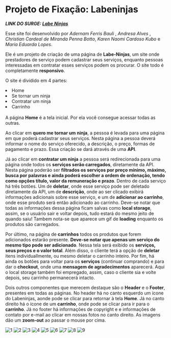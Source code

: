 # Projeto de Fixação: Labeninjas

<strong><em>LINK DO SURGE: [Labe Ninjas](Lhttps://grotesque-map.surge.sh/)</em></strong>

Esse site foi desenvolvido por <em>Adernam Ferris Bauli </em>, <em>Andresa Alves </em>, <em> Christian Cardeal de Miranda Penna Botto</em>, <em>Karen Naomi Cardoso Kubo </em> e <em>Maria Eduarda Lopes</em>.

Ele é um projeto de criação de uma página de  <strong>Labe-Ninjas</strong>, um site onde prestadores de serviço podem cadastrar seus serviços, enquanto pessoas interessadas em contratar esses serviços podem os procurar.
O site todo é completamente <strong>responsivo</strong>.

O site é dividido em 4 partes:
<li>Home</li>
<li>Se tornar um ninja</li>
<li>Contratar um ninja</li>
<li>Carrinho</li>
<br>
A página <strong>Home</strong> é a tela inicial. Por ela você consegue acessar todas as outras.

Ao clicar em <strong> quero me tornar um ninja</strong>, a pessoa é levada para uma página em que poderá cadastrar seus serviços. Nesta página a pessoa deverá informar o nome do serviço oferecido, a descrição, o preço, formas de pagamento e prazo. Essa criação se dará através de uma <strong>API</strong>.

Já ao clicar em <strong>contratar um ninja</strong> a pessoa será redirecionada para uma página onde todos os <strong>serviços serão carregados</strong>, diretamente da API.
Nesta página poderão ser <strong>filtrados os serviços por preço mínimo, máximo, busca por palavras e ainda poderá escolher a ordem de ordenação, tendo como opções título, valor da remuneração e prazo</strong>.
Dentro de cada serviço há três botões. Um de <strong>deletar</strong>, onde esse serviço pode ser deletado diretamente da API, um de <strong>descrição</strong>, onde ao ser clicado exibirá informações adicionais sobre esse serviço, e um de <strong>adicionar ao carrinho</strong>, onde esse produto será então adicionado ao carrinho.
Deve-se notar que todas as informações dessa página ficam salvas como <strong>local storage</strong>, assim, se o usuário sair e voltar depois, tudo estará do mesmo jeito de quando saiu!
Tambem nota-se que aparece um gif de <strong>loading</strong> enquanto os produtos são carregados.

Por último, na página de <strong>carrinhos</strong> todos os produtos que forem adicionados estarão presente. <strong>Deve-se notar que apenas um serviço do mesmo tipo pode ser adicionado</strong>. Nessa tela será exibido os <strong>serviços, seus preços e o valor total</strong>. Além disso, o cliente terá a opção de <strong>deletar</strong> itens individuallmente, ou mesmo deletar o carrinho inteiro.
Por fim, há ainda os botões para voltar para os <strong>serviços</strong> (continuar comprando) e para dar o <strong>checkout</strong>, onde uma <strong>mensagem de agradecimentos</strong> aparecerá.
Aqui o local storage também foi empregado, assim, caso o cliente sia e volte depois, seu carrinho permanecerá intacto.

Dois outros componentes que merecem destaque são o <strong>Header</strong> e o <strong>Footer</strong>, presentes em todas as páginas. No header há no canto esquerdo um ícone do Labeninjas, aonde pode se clicar para retornar à tela <strong>Home</strong>. Já no canto direito há o ícone de um <strong>carrinho</strong>, onde pode se clicar para ir para o <strong>carrinho</strong>.
Já no footer há informações de copyright e e informações de contato por e-mail ao clicar em nossas fotos no canto direito. As imagens dão um <strong>zoom-out</strong> ao passar o mouse por cima.

![1](https://user-images.githubusercontent.com/10249921/163474335-c9f1379d-f924-4d01-9238-3883f358a543.png)
![2](https://user-images.githubusercontent.com/10249921/163474344-81ff235a-3fa4-455f-83f5-532ac63dce9c.png)
![3](https://user-images.githubusercontent.com/10249921/163474347-c3db7f73-fd56-47b9-8eb8-62a6e68fd44f.png)
![4](https://user-images.githubusercontent.com/10249921/163474351-f3a667b9-9713-4459-abfa-1d45e58cc928.png)
![5](https://user-images.githubusercontent.com/10249921/163474354-826708bb-40eb-4062-b2ea-cf6e6533322e.png)
![6](https://user-images.githubusercontent.com/10249921/163474361-cf9fb449-5065-462d-af96-1292519b973e.png)
![7](https://user-images.githubusercontent.com/10249921/163474362-abef8795-c7c4-4759-996b-6100dd7243e3.png)
![8](https://user-images.githubusercontent.com/10249921/163474363-44e591d5-72f2-4a15-beb9-df1b62c2760d.png)
![9](https://user-images.githubusercontent.com/10249921/163474365-2896e6ae-c5b3-4587-8b46-961567f5cd13.png)

